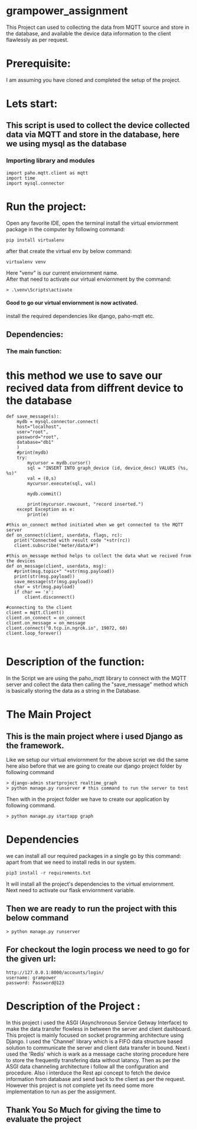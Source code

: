 # grampower_assignment
This Project can used to collecting the data from MQTT source and store in the database, and available the device data information to the client flawlessly as per request.

# Prerequisite:
 I am assuming you have cloned and completed the setup of the project. 

# Lets start:
## This script is used to collect the device collected data via MQTT and store in the database, here we using mysql as the database
### Importing library and modules
 ```
import paho.mqtt.client as mqtt 
import time
import mysql.connector
 ```
# Run the project:
Open any favorite IDE, open the terminal
install the virtual enviornment package in the computer by following command:
```
pip install virtualenv
```
after that create the virtual env by below command:
```
virtualenv venv
```
Here "venv" is our current enviornment name.<br>
After that need to activate our virtual enviornment by the command:
```
> .\venv\Scripts\activate 
```
#### Good to go our virtual enviornment is now activated.<br>
install the required dependencies like django, paho-mqtt etc.<br>
## Dependencies:
### The main function:

# this method we use to save our recived data from diffrent device to the database
```
def save_message(s):
    mydb = mysql.connector.connect(
    host="localhost",
    user="root",
    password="root",
    database="db1"
    )
    #print(mydb)
    try:
        mycursor = mydb.cursor()
        sql = "INSERT INTO graph_device (id, device_desc) VALUES (%s, %s)"
        val = (0,s)
        mycursor.execute(sql, val)

        mydb.commit()

        print(mycursor.rowcount, "record inserted.")
    except Exception as e:
        print(e)

#this on_connect method initiated when we get connected to the MQTT server       
def on_connect(client, userdata, flags, rc):
   print("Connected with result code "+str(rc))
   client.subscribe("meter/data/#")

#this on_message method helps to collect the data what we recived from the devices
def on_message(client, userdata, msg):
   #print(msg.topic+" "+str(msg.payload))
   print(str(msg.payload))
   save_message(str(msg.payload))
   char = str(msg.payload)
   if char == 'x':
       client.disconnect()

#connecting to the client
client = mqtt.Client()
client.on_connect = on_connect
client.on_message = on_message
client.connect("0.tcp.in.ngrok.io", 19072, 60)
client.loop_forever()


```
# Description of the function:
In the Script we are using the paho_mqtt library to connect with the MQTT server and collect the data then calling the "save_message" method which is basically storing the data as a string in the Database.

# The Main Project 
## This is the main project where i used Django as the framework.
Like we setup our virtual enviornment for the above script we did the same here also before that we are going to create our django project folder by following command 
```
> django-admin startproject realtime_graph
> python manage.py runserver # this command to run the server to test
```
Then with in the project folder we have to create our application by following command.
```
> python manage.py startapp graph

```
# Dependencies
we can install all our required packages in a single go by this command:
apart from that we need to install redis in our system.
```
pip3 install -r requirements.txt
```
It will install all the project's dependencies to the virtual enviornment.<br>
Next need to activate our flask enviornment variable.<br>
## Then we are ready to run the project with this below command
```
> python manage.py runserver
```
## For checkout the login process we need to go for the given url:
```
http://127.0.0.1:8000/accounts/login/
username: grampower
password: Password@123
```
# Description of the Project :
In this project i used the ASGI (Asynchronous Service Getway Interface) to make the data transfer flowless in between the server and client dashboard.
This project is mainly focused on socket programming architecture using Django.
I used the 'Channel' library which is a FIFO data structure based solution to communicate the server and client data transfer in bound.
Next i used the 'Redis' which is  wark as a message cache storing procedure here to store the frequently transfering data without latancy.
Then as per the ASGI data channeling architecture i follow all the configuration and procedure.
Also i interduce the Rest api concept to fetch the device information from database and send back to the client as per the request.
However this project is not complete yet its need some more implementation to run as per the assignment.

## Thank You So Much for giving the time to evaluate the project


